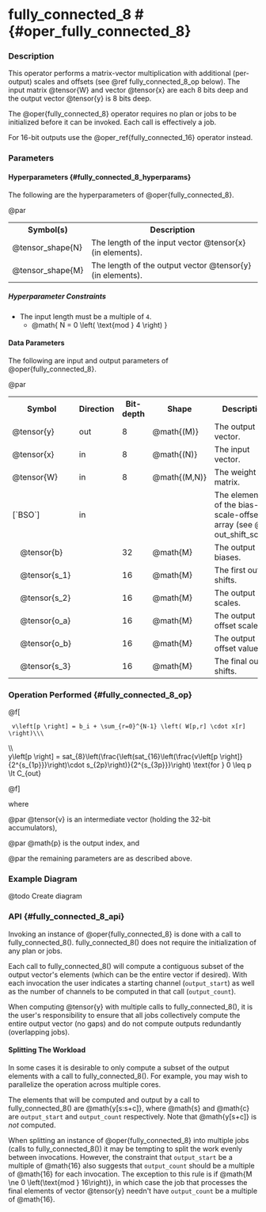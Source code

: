 

# fully_connected_8 #                                     {#oper_fully_connected_8}


### Description 

This operator performs a matrix-vector multiplication with additional (per-output) scales and offsets (see 
@ref fully_connected_8_op below). The input matrix @tensor{W} and vector @tensor{x} are each 8 bits deep and the 
output vector @tensor{y} is 8 bits deep.

The @oper{fully_connected_8} operator requires no plan or jobs to be initialized before it can be invoked. Each call
is effectively a job.

For 16-bit outputs use the @oper_ref{fully_connected_16} operator instead.

### Parameters 

#### Hyperparameters        {#fully_connected_8_hyperparams}

The following are the hyperparameters of @oper{fully_connected_8}.

@par

<table>
<tr><th>Symbol(s)       <th>Description

<tr><td>@tensor_shape{N}            <td>The length of the input vector @tensor{x} (in elements).
<tr><td>@tensor_shape{M}            <td>The length of the output vector @tensor{y} (in elements).
</table>

##### Hyperparameter Constraints

* The input length must be a multiple of `4`. 
  * @math{ N = 0 \left( \text{mod } 4 \right) }

#### Data Parameters

The following are input and output parameters of @oper{fully_connected_8}.

@par

<table>
<tr><th colspan="2">Symbol          <th>Direction   <th>Bit-depth   <th>Shape               <th>Description

<tr><td colspan="2">@tensor{y}      <td>out         <td>8           <td>@math{(M)}          <td>The output vector.
<tr><td colspan="2">@tensor{x}      <td>in          <td>8           <td>@math{(N)}          <td>The input vector.
<tr><td colspan="2">@tensor{W}      <td>in          <td>8           <td>@math{(M,N)}        <td>The weight matrix.
<tr><td colspan="2">[`BSO`]         <td>in          <td>            <td><td>The elements of the bias-scale-offset array (see @ref out_shift_scale).
<tr><td>        <td>@tensor{b}      <td>            <td>32          <td>@math{M}            <td>The output biases.        
<tr><td>        <td>@tensor{s_1}    <td>            <td>16          <td>@math{M}            <td>The first output shifts.
<tr><td>        <td>@tensor{s_2}    <td>            <td>16          <td>@math{M}            <td>The output scales.
<tr><td>        <td>@tensor{o_a}    <td>            <td>16          <td>@math{M}            <td>The output offset scales.
<tr><td>        <td>@tensor{o_b}    <td>            <td>16          <td>@math{M}            <td>The output offset values.
<tr><td>        <td>@tensor{s_3}    <td>            <td>16          <td>@math{M}            <td>The final output shifts.
</table>



### Operation Performed         {#fully_connected_8_op}

@f[

     v\left[p \right] = b_i + \sum_{r=0}^{N-1} \left( W[p,r] \cdot x[r] \right)\\\
  \\\  
     y\left[p \right] = sat_{8}\left(\frac{\left(sat_{16}\left(\frac{v\left[p \right]}
             {2^{s_{1p}}}\right)\cdot s_{2p}\right)}{2^{s_{3p}}}\right) \text{for } 0 \leq p \lt C_{out}

@f]


where

@par
@tensor{v} is an intermediate vector (holding the 32-bit accumulators),

@par
@math{p} is the output index, and

@par
the remaining parameters are as described above.


### Example Diagram

@todo Create diagram


### API                     {#fully_connected_8_api}

Invoking an instance of @oper{fully_connected_8} is done with a call to fully_connected_8(). fully_connected_8() does
not require the initialization of any plan or jobs.

Each call to fully_connected_8() will compute a contiguous subset of the output vector's elements (which can be the 
entire vector if desired). With each invocation the user indicates a starting channel (`output_start`) as well as the 
number of channels to be computed in that call (`output_count`).

When computing @tensor{y} with multiple calls to fully_connected_8(), it is the user's responsibility to ensure that 
all jobs collectively compute the entire output vector (no gaps) and do not compute outputs redundantly (overlapping 
jobs).

#### Splitting The Workload
 
In some cases it is desirable to only compute a subset of the output elements with a call to fully_connected_8(). 
For example, you may wish to parallelize the operation across multiple cores.
 
The elements that will be computed and output by a call to fully_connected_8() are @math{y[s:s+c]}, where @math{s} 
and @math{c} are `output_start` and `output_count` respectively. Note that @math{y[s+c]} is *not* computed.
 
When splitting an instance of @oper{fully_connected_8} into multiple jobs (calls to fully_connected_8()) it may be 
tempting to split the work evenly between invocations. However, the constraint that `output_start` be a multiple of 
@math{16} also suggests that `output_count` should be a multiple of @math{16} for each invocation. The exception to this 
rule is if @math{M \ne 0 \left(\text{mod } 16\right)}, in which case the job that processes the final elements 
of vector @tensor{y} needn't have `output_count` be a multiple of @math{16}.
